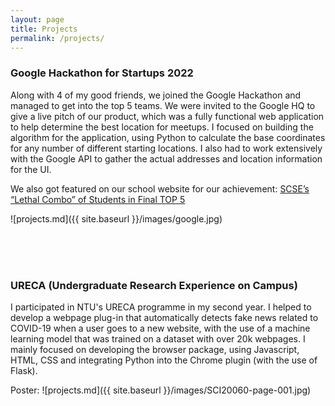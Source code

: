 ```yaml
---
layout: page
title: Projects
permalink: /projects/
---
```

### Google Hackathon for Startups 2022

Along with 4 of my good friends, we joined the Google Hackathon and managed to get into the top 5 teams. We were invited to the Google HQ to give a live pitch of our product, which was a fully functional web application to help determine the best location for meetups. I focused on building the algorithm for the application, using Python to calculate the base coordinates for any number of different starting locations. I also had to work extensively with the Google API to gather the actual addresses and location information for the UI. 

We also got featured on our school website for our achievement: 
[SCSE’s “Lethal Combo” of Students in Final TOP 5](https://www.ntu.edu.sg/scse/news-events/news/detail/scse-s-lethal-combo-of-students-in-final-top-5)

![projects.md]({{ site.baseurl }}/images/google.jpg)


<br><br><br>



### URECA (Undergraduate Research Experience on Campus)

I participated in NTU's URECA programme in my second year. I helped to develop a webpage plug-in that automatically detects fake news related to COVID-19 when a user goes to a new website, with the use of a machine learning model that was trained on a dataset with over 20k webpages. I mainly focused on developing the browser package, using Javascript, HTML, CSS and integrating Python into the Chrome plugin (with the use of Flask). 

Poster: ![projects.md]({{ site.baseurl }}/images/SCI20060-page-001.jpg)